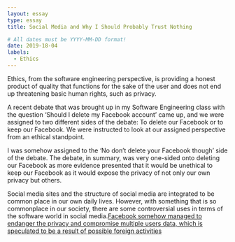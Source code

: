 ```yaml
---
layout: essay
type: essay
title: Social Media and Why I Should Probably Trust Nothing

# All dates must be YYYY-MM-DD format!
date: 2019-18-04
labels:
  - Ethics
---
```


Ethics, from the software engineering perspective, is providing a honest product of 
quality that functions for the sake of the user and does not end up threatening basic human rights, such as privacy.

A recent debate that was brought up in my Software Engineering class with the question
‘Should I delete my Facebook account’ came up, and we were assigned to two different sides of the debate: 
To delete our Facebook or to keep our Facebook. We were instructed to look at our assigned perspective from an ethical standpoint.

I was somehow assigned to the ‘No don’t delete your Facebook though’ side of the debate. The debate, in summary, was very one-sided onto 
deleting our Facebook as more evidence presented that it would be unethical to keep our Facebook as it would expose the privacy of not only 
our own privacy but others.

Social media sites and the structure of social media are integrated to be common place in our own daily lives. 
However, with something that is so commonplace in our society, there are some controversial uses in terms of the software world in social media.[Facebook somehow managed to endanger the privacy and compromise multiple users data, which is speculated to be a result of possible foreign activities](https://www.nytimes.com/2018/11/14/technology/facebook-data-russia-election-racism.html)

